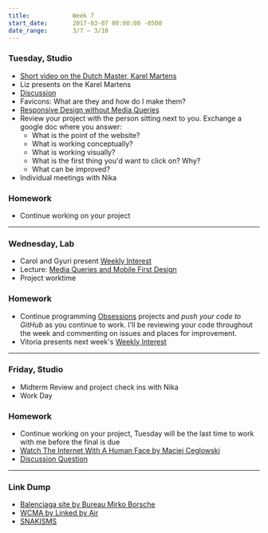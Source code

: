 ```yaml
---
title:            Week 7
start_date:       2017-03-07 00:00:00 -0500
date_range:       3/7 – 3/10
---
```


### Tuesday, Studio
- [Short video on the Dutch Master, Karel Martens](https://www.youtube.com/watch?v=CkZT7-Xn4C4)
- Liz presents on the Karel Martens
- [Discussion](https://docs.google.com/document/d/1u9YzlVlWybXNrVRZprGG2B2o1GPysWDT4bLZ5M9MyEw/edit?usp=sharing)
- Favicons: What are they and how do I make them?
- [Responsive Design without Media Queries](../assets/lectures/studio/responsive-intro.zip)
- Review your project with the person sitting next to you. Exchange a google doc where you answer:<br/>
    * What is the point of the website?
    * What is working conceptually?
    * What is working visually?
    * What is the first thing you'd want to click on? Why?
    * What can be improved?
- Individual meetings with Nika

### Homework

- Continue working on your project

---

### Wednesday, Lab

- Carol and Gyuri present [Weekly Interest](/projects/weekly_interest)
- Lecture: [Media Queries and Mobile First Design](/lectures/lab/media-queries-and-mobile-first-design)
- Project worktime

### Homework

- Continue programming [Obsessions](/projects/obsessions) projects and _push your code to GitHub_ as you continue to work. I'll be
  reviewing your code throughout the week and commenting on issues and places for improvement.
- Vitoria presents next week's [Weekly Interest](/projects/weekly_interest)

---

### Friday, Studio
- Midterm Review and project check ins with Nika
- Work Day

### Homework

- Continue working on your project, Tuesday will be the last time to work with me before the final is due
- [Watch The Internet With A Human Face by Maciej Ceglowski](https://www.youtube.com/watch?v=fWFo1VaQNmU)
- [Discussion Question](https://docs.google.com/document/d/1FOwRX0VPaZTgWW8uJxrUrG-fxvgz7fRpPvb5chbK89w/edit?usp=sharing)

---

### Link Dump

- [Balenciaga site by Bureau Mirko Borsche](https://www.balenciaga.com/us/)
- [WCMA by Linked by Air](http://wcma.williams.edu/)
- [SNAKISMS](https://pippinbarr.github.io/SNAKISMS/)
